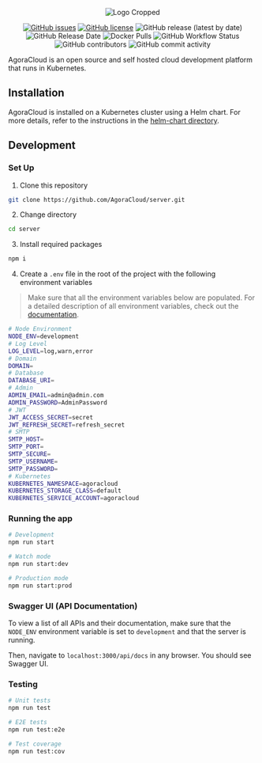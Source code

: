 <p align="center">
  <img src="https://user-images.githubusercontent.com/35788699/116828155-ed3ccd00-ab6a-11eb-9327-4d99bd169bdc.png" alt="Logo Cropped">
</p>
<p align="center">
    <a href="https://github.com/AgoraCloud/server/issues"><img src="https://img.shields.io/github/issues/AgoraCloud/server" alt="GitHub issues"></a> <a href="https://github.com/AgoraCloud/server/blob/main/LICENSE"><img src="https://img.shields.io/github/license/AgoraCloud/server" alt="GitHub license"></a> <img alt="GitHub release (latest by date)" src="https://img.shields.io/github/v/release/AgoraCloud/server"> <img src="https://img.shields.io/github/release-date/AgoraCloud/server" alt="GitHub Release Date"> <img alt="Docker Pulls" src="https://img.shields.io/docker/pulls/agoracloud/server"> <img src="https://img.shields.io/github/workflow/status/AgoraCloud/server/main_versioned_push" alt="GitHub Workflow Status"> <img src="https://img.shields.io/github/contributors/AgoraCloud/server" alt="GitHub contributors"> <img src="https://img.shields.io/github/commit-activity/m/AgoraCloud/server" alt="GitHub commit activity">
</p>

AgoraCloud is an open source and self hosted cloud development platform that runs in Kubernetes.

## Installation

AgoraCloud is installed on a Kubernetes cluster using a Helm chart. For more details, refer to the instructions in the [helm-chart directory](https://github.com/AgoraCloud/server/tree/main/helm-chart).

## Development

### Set Up

1. Clone this repository

```bash
git clone https://github.com/AgoraCloud/server.git
```

2. Change directory

```bash
cd server
```

3. Install required packages

```bash
npm i
```

4. Create a `.env` file in the root of the project with the following environment variables

> Make sure that all the environment variables below are populated. For a detailed description of all environment variables, check out the [documentation](https://github.com/AgoraCloud/server/wiki/Environment-Variables).

```bash
# Node Environment
NODE_ENV=development
# Log Level
LOG_LEVEL=log,warn,error
# Domain
DOMAIN=
# Database
DATABASE_URI=
# Admin
ADMIN_EMAIL=admin@admin.com
ADMIN_PASSWORD=AdminPassword
# JWT
JWT_ACCESS_SECRET=secret
JWT_REFRESH_SECRET=refresh_secret
# SMTP
SMTP_HOST=
SMTP_PORT=
SMTP_SECURE=
SMTP_USERNAME=
SMTP_PASSWORD=
# Kubernetes
KUBERNETES_NAMESPACE=agoracloud
KUBERNETES_STORAGE_CLASS=default
KUBERNETES_SERVICE_ACCOUNT=agoracloud
```

### Running the app

```bash
# Development
npm run start

# Watch mode
npm run start:dev

# Production mode
npm run start:prod
```

### Swagger UI (API Documentation)

To view a list of all APIs and their documentation, make sure that the `NODE_ENV` environment variable is set to `development` and that the server is running.

Then, navigate to `localhost:3000/api/docs` in any browser. You should see Swagger UI.

### Testing

```bash
# Unit tests
npm run test

# E2E tests
npm run test:e2e

# Test coverage
npm run test:cov
```
